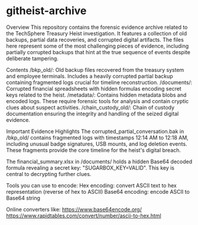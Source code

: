 # githeist-archive

Overview
This repository contains the forensic evidence archive related to the TechSphere Treasury Heist investigation. It features a collection of old backups, partial data recoveries, and corrupted digital artifacts. The files here represent some of the most challenging pieces of evidence, including partially corrupted backups that hint at the true sequence of events despite deliberate tampering.

Contents
/bkp_old/: Old backup files recovered from the treasury system and employee terminals. Includes a heavily corrupted partial backup containing fragmented logs crucial for timeline reconstruction.
/documents/: Corrupted financial spreadsheets with hidden formulas encoding secret keys related to the heist.
/metadata/: Contains hidden metadata blobs and encoded logs. These require forensic tools for analysis and contain cryptic clues about suspect activities.
/chain_custody_old/: Chain of custody documentation ensuring the integrity and handling of the seized digital evidence.

Important Evidence Highlights
The corrupted_partial_conversation.bak in /bkp_old/ contains fragmented logs with timestamps 12:14 AM to 12:18 AM, including unusual badge signatures, USB mounts, and log deletion events. These fragments provide the core timeline for the heist's digital breach.

The financial_summary.xlsx in /documents/ holds a hidden Base64 decoded formula revealing a secret key: "SUGARBOX_KEY=VALID". This key is central to decrypting further clues.

Tools you can use to encode:
Hex encoding: convert ASCII text to hex representation (reverse of hex to ASCII)
Base64 encoding: encode ASCII to Base64 string

Online converters like:
https://www.base64encode.org/
https://www.rapidtables.com/convert/number/ascii-to-hex.html
